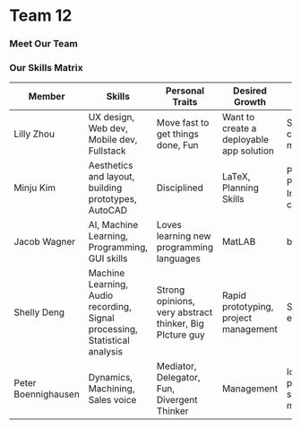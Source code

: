 # Team 12
### Meet Our Team
### Our Skills Matrix

Member | Skills | Personal Traits | Desired Growth | Weaknesses
--- | --- | --- | --- | ---
Lilly Zhou | UX design, Web dev, Mobile dev, Fullstack | Move fast to get things done, Fun | Want to create a deployable app solution | Sometimes I can't articular my thoughts
Minju Kim | Aesthetics and layout, building prototypes, AutoCAD | Disciplined | LaTeX, Planning Skills | Painting, Programming, Interpersonal communication
Jacob Wagner | AI, Machine Learning, Programming, GUI skills | Loves learning new programming languages | MatLAB | bad memory
Shelly Deng | Machine Learning, Audio recording, Signal processing, Statistical analysis | Strong opinions, very abstract thinker, Big PIcture guy | Rapid prototyping, project management | Sensitive to environments
Peter Boennighausen | Dynamics, Machining, Sales voice | Mediator, Delegator, Fun, Divergent Thinker | Management | Ideas require peer approval, short term memory
